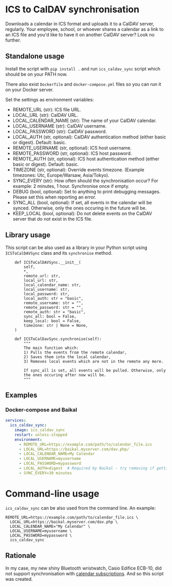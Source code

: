 # ICS to CalDAV synchronisation

Downloads a calendar in ICS format and uploads it to a CalDAV server, regularly.
Your employee, school, or whoever shares a calendar as a link to an ICS file
and you'd like to have it on another CalDAV server?
Look no further.

## Standalone usage

Install the script with `pip install .` and run `ics_caldav_sync` script
which should be on your PATH now.

There also exist `Dockerfile` and `docker-compose.yml` files so you can
run it on your Docker server.

Set the settings as environment variables:
* REMOTE_URL (str): ICS file URL.
* LOCAL_URL (str): CalDAV URL.
* LOCAL_CALENDAR_NAME (str): The name of your CalDAV calendar.
* LOCAL_USERNAME (str): CalDAV username.
* LOCAL_PASSWORD (str): CalDAV password.
* LOCAL_AUTH (str, optional): CalDAV authentication method (either basic or digest). Default: basic.
* REMOTE_USERNAME (str, optional): ICS host username.
* REMOTE_PASSWORD (str, optional): ICS host password.
* REMOTE_AUTH (str, optional): ICS host authentication method (either basic or digest). Default: basic.
* TIMEZONE (str, optional): Override events timezone. (Example timezones: Utc, Europe/Warsaw, Asia/Tokyo).
* SYNC_EVERY (str): How often should the synchronisation occur? For example: 2 minutes, 1 hour. Synchronise once if empty.
* DEBUG (bool, optional): Set to anything to print debugging messages. Please set this when reporting an error.
* SYNC_ALL (bool, optional): If set, all events in the calendar will be synced. Otherwise, only the ones occuring in the future will be.
* KEEP_LOCAL (bool, optional): Do not delete events on the CalDAV server that do not exist in the ICS file.

## Library usage

This script can be also used as a library in your Python script using `ICSToCalDAVSync`
class and its `synchronise` method.
```
    def ICSToCalDAVSync.__init__(
        self,
        *,
        remote_url: str,
        local_url: str,
        local_calendar_name: str,
        local_username: str,
        local_password: str,
        local_auth: str = "basic",
        remote_username: str = "",
        remote_password: str = "",
        remote_auth: str = "basic",
        sync_all: bool = False,
        keep_local: bool = False,
        timezone: str | None = None,
    )

    def ICSToCalDavSync.synchronise(self):
        """
        The main function which:
        1) Pulls the events from the remote calendar,
        2) Saves them into the local calendar,
        3) Removes local events which are not in the remote any more.

        If sync_all is set, all events will be pulled. Otherwise, only
        the ones occuring after now will be.
        """
```

## Examples

### Docker-compose and Baikal

```yaml
services:
  ics_caldav_sync:
    image: ics_caldav_sync
    restart: unless-stopped
    environment:
      - REMOTE_URL=https://example.com/path/to/calendar_file.ics
      - LOCAL_URL=https://baikal.myserver.com/dav.php/
      - LOCAL_CALENDAR_NAME=My Calendar
      - LOCAL_USERNAME=myusername
      - LOCAL_PASSWORD=mypassword
      - LOCAL_AUTH=digest  # Required by Baikal - try removing if getting Unauthorized error
      - SYNC_EVERY=30 minutes
```

# Command-line usage

`ics_caldav_sync` can be also used from the command line. An example:

```shell
REMOTE_URL=https://example.com/path/to/calendar_file.ics \
  LOCAL_URL=https://baikal.myserver.com/dav.php \
  LOCAL_CALENDAR_NAME="My Calendar" \
  LOCAL_USERNAME=myusername \
  LOCAL_PASSWORD=mypassword \
  ics_caldav_sync
```

## Rationale

In my case, my new shiny Bluetooth wristwatch, Casio Edifice ECB-10,
did not support synchronisation with [calendar subscriptions](https://support.apple.com/en-us/HT202361).
And so this script was created.
